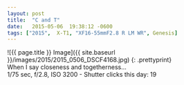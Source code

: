 ```yaml
---
layout: post
title:  "C and T"
date:   2015-05-06  19:38:12 -0600
tags: ["2015",  X-T1, "XF16-55mmF2.8 R LM WR", Genesis]
---
```

![{{ page.title }} Image]({{ site.baseurl }}/images/2015/2015_0506_DSCF4168.jpg)
{: .prettyprint}  
When I say closeness and togetherness...  
1/75 sec, f/2.8, ISO 3200 - Shutter clicks this day: 19